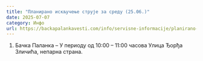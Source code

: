 ```yaml
---
title: "Планирано искључење струје за среду (25.06.)"
date: 2025-07-07
category: Инфо
url: https://backapalankavesti.com/info/servisne-informacije/planirano-iskljucenje-struje-za-sredu-25-06/
---
```


1. Бачка Паланка – У периоду од 10:00 – 11:00 часова
Улица Ђорђа Зличића, непарна страна.
